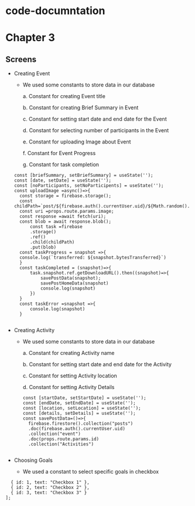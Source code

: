 # code-documntation
# Chapter 3 
## Screens 
- Creating Event

  - We used some constants to store data in our database 
  
      a.	Constant for creating Event title 

      b.	Constant for creating Brief Summary in Event

      c.	Constant for setting start date and end date for the Event

      d.	Constant for selecting number of participants in the Event

      e.	Constant for uploading Image about Event

      f.	Constant for Event Progress

      g.	Constant for task completion
  
  ```   const [eventTitle, setEventTitle] = useState('');
  const [briefSummary, setBriefSummary] = useState('');
  const [date, setDate] = useState('');
  const [noParticipants, setNoParticipents] = useState(''); 
  const uploadImage =async()=>{
    const storage = firebase.storage();
    const childPath=`post/${firebase.auth().currentUser.uid}/${Math.random().toString(36)}`;
    const uri =props.route.params.image;
    const response =await fetch(uri);
    const blob = await response.blob();
        const task =firebase
        .storage()
        .ref()
        .child(childPath)
        .put(blob)
    const taskProgress = snapshot =>{
    console.log(`transferred: ${snapshot.bytesTransferred}`)
    }
    const taskCompleted = (snapshot)=>{
        task.snapshot.ref.getDownloadURL().then((snapshot)=>{
            savePostData(snapshot);
            savePostHomeData(snapshot)
            console.log(snapshot)
        })
    }
    const taskError =snapshot =>{
        console.log(snapshot)
    }
    
- Creating Activity 

  - We used some constants to store data in our database 
  
    a.	Constant for creating Activity name
    
    b.	Constant for setting start date and end date for the Activity
    
    c.	Constant for setting Activity location
    
    d.	Constant for setting Activity Details
    
    ``` const [activityName, setActivityName] = useState('')
    const [startDate, setStartDate] = useState('');
    const [endDate, setEndDate] = useState('');
    const [location, setLocation] = useState('');
    const [details, setDetails] = useState('');
    const savePostData=()=>{
      firebase.firestore().collection("posts")
      .doc(firebase.auth().currentUser.uid)
      .collection("event")
      .doc(props.route.params.id)
      .collection("Activities")
      
 - Choosing Goals

   - We used a constant to select specific goals in checkbox   

```const checkboxes = [
  { id: 1, text: "Checkbox 1" },
  { id: 2, text: "Checkbox 2" },
  { id: 3, text: "Checkbox 3" }
];

      


 



